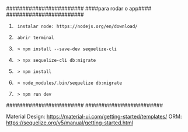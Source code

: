 ########################
####para rodar o app####
########################
1.      instalar node: https://nodejs.org/en/download/
2.      abrir terminal
3.      > npm install --save-dev sequelize-cli
4.      > npx sequelize-cli db:migrate
5.      > npm install
6.      > node_modules/.bin/sequelize db:migrate
7.      > npm run dev
########################
########################

Material Design:    https://material-ui.com/getting-started/templates/
ORM:                https://sequelize.org/v5/manual/getting-started.html